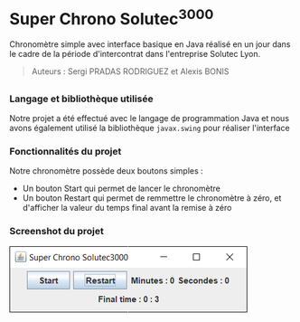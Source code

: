 # Super Chrono Solutec<sup>3000</sup>

Chronomètre simple avec interface basique en Java réalisé en un jour dans le cadre de la période d'intercontrat dans l'entreprise Solutec Lyon.
> Auteurs : Sergi PRADAS RODRIGUEZ et Alexis BONIS

## 

### Langage et bibliothèque utilisée
Notre projet a été effectué avec le langage de programmation Java et nous avons également utilisé la bibliothèque `javax.swing` pour réaliser l'interface

### Fonctionnalités du projet
Notre chronomètre possède deux boutons simples :
- Un bouton Start qui permet de lancer le chronomètre
- Un bouton Restart qui permet de remmettre le chronomètre à zéro, et d'afficher la valeur du temps final avant la remise à zéro

### Screenshot du projet
![Capture d'écran de l'interface](images/capture_interface1.PNG)
